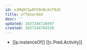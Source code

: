 ```yaml
---
id: xJMq9C5p0fV9nBcXnT9zD
title: offboarded
desc: ''
updated: 1637244720497
created: 1637244704328
---
```





- [[p.instanceOf]] [[c.Pred.Activity]]
